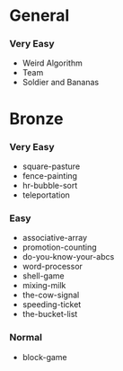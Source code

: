 # General

### Very Easy
- Weird Algorithm
- Team
- Soldier and Bananas

# Bronze

### Very Easy
- square-pasture
- fence-painting
- hr-bubble-sort
- teleportation

### Easy
- associative-array
- promotion-counting
- do-you-know-your-abcs
- word-processor
- shell-game
- mixing-milk
- the-cow-signal
- speeding-ticket
- the-bucket-list

### Normal
- block-game